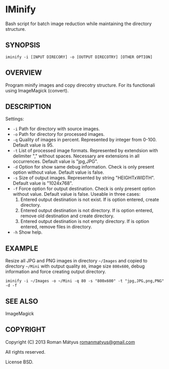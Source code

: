 IMinify
=======
Bash script for batch image reduction while maintaining the directory structure.
 
SYNOPSIS
--------

	iminify -i [INPUT DIRECORY] -o [OUTPUT DIRECOTRY] [OTHER OPTION]
 
OVERVIEW
--------
Program minify images and copy direcotry structure. For its functionali using ImageMagick (convert).
 
DESCRIPTION
-----------
Settings:
 * `-i`	Path for directory with source images.
 * `-o`	Path for directory for processed images.
 * `-q`	Quality of images in percent. Represented by integer from 0-100. Default value is 95.
 * `-t`	List of processed image formats. Represented by extendsion with delimiter "," without spaces. Necessary are extensions in all occurrences. Default value is "jpg,JPG".
 * `-d`	Option for show same debug information. Check is only present option without value. Default value is false.
 * `-s`	Size of output images. Represented by string "HEIGHTxWIDTH". Default value is "1024x768".
 * `-f`	Force option for output destination. Check is only present option without value. Default value is false. Useable in three cases:
	 1. Entered output destination is not exist. If is option entered, create directory.
	 2. Entered output destination is not directory. If is option entered, remove old destination and create directory.
	 3. Entered output destination is not empty directory. If is option entered, remove files in directory.
 * `-h`	Show help.

EXAMPLE
-------
Resize all JPG and PNG images in directory `~/Images` and copied to directory `~/Mini` with output quality `80`, image size `800x600`, debug information and force creating output directory.

	iminify -i ~/Images -o ~/Mini -q 80 -s "800x600" -t "jpg,JPG,png,PNG" -d -f

SEE ALSO
--------
ImageMagick
 
COPYRIGHT
---------
Copyright (C) 2013 Roman Mátyus <romanmatyus@gmail.com>

All rights reserved.

License BSD.